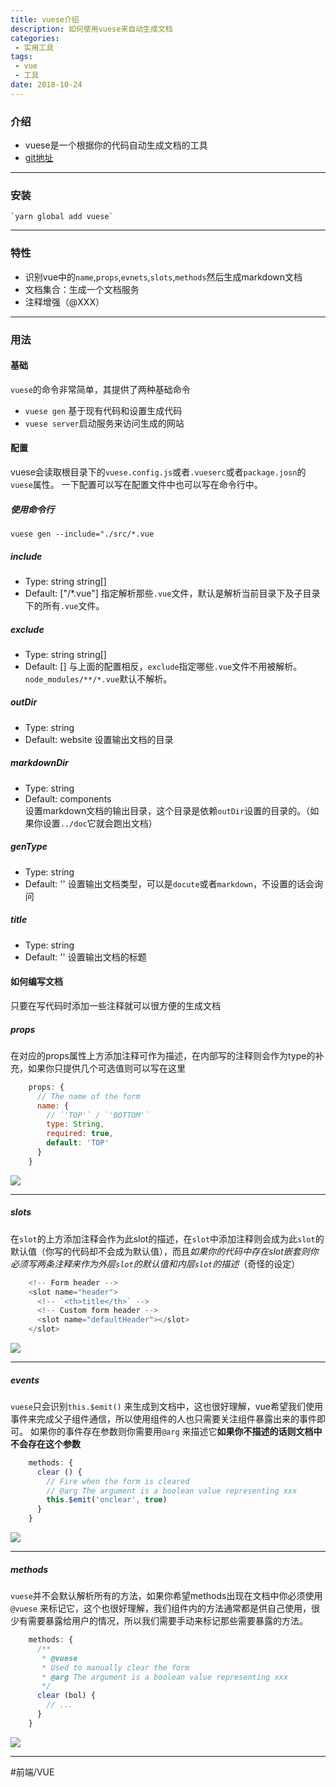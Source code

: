 ```yaml
---
title: vuese介绍
description: 如何使用vuese来自动生成文档
categories:
 - 实用工具
tags:
 - vue
 - 工具
date: 2018-10-24
---
```



### 介绍
* vuese是一个根据你的代码自动生成文档的工具
* [git地址](https://github.com/HcySunYang/vuese)


- - - -

### 安装
	`yarn global add vuese`  


- - - -


### 特性
* 识别vue中的`name`,`props`,`evnets`,`slots`,`methods`然后生成markdown文档
* 文档集合：生成一个文档服务
* 注释增强（@XXX）  

- - - -
### 用法
#### 基础
`vuese`的命令非常简单，其提供了两种基础命令   
* `vuese gen` 基于现有代码和设置生成代码
* `vuese server`启动服务来访问生成的网站

#### 配置
vuese会读取根目录下的`vuese.config.js`或者`.vueserc`或者`package.josn`的`vuese`属性。
一下配置可以写在配置文件中也可以写在命令行中。  
##### 使用命令行
`vuese gen --include="./src/*.vue`

##### include
* Type: string string[]
* Default: ["/*.vue"]
指定解析那些`.vue`文件，默认是解析当前目录下及子目录下的所有`.vue`文件。

##### exclude
* Type: string string[]
* Default: []
与上面的配置相反，`exclude`指定哪些`.vue`文件不用被解析。`node_modules/**/*.vue`默认不解析。  

##### outDir
* Type: string
* Default: website 
设置输出文档的目录  

##### markdownDir
* Type: string
* Default: components  
设置markdown文档的输出目录，这个目录是依赖`outDir`设置的目录的。（如果你设置`../doc`它就会跑出文档）  

##### genType
* Type: string
* Default: ''
设置输出文档类型，可以是`docute`或者`markdown`，不设置的话会询问

##### title
* Type: string
* Default: ''
设置输出文档的标题

#### 如何编写文档
只要在写代码时添加一些注释就可以很方便的生成文档
##### props
在对应的props属性上方添加注释可作为描述，在内部写的注释则会作为type的补充，如果你只提供几个可选值则可以写在这里
```js
	props: {
	  // The name of the form
	  name: {
	    // `'TOP'` / `'BOTTOM'`
	    type: String,
	    required: true,
	    default: 'TOP'
	  }
	}

```

![](/img/vuese/1.png)  
- - - -

##### slots
在`slot`的上方添加注释会作为此slot的描述，在`slot`中添加注释则会成为此`slot`的默认值（你写的代码却不会成为默认值），而且*如果你的代码中存在slot嵌套则你必须写两条注释来作为外层`slot`的默认值和内层`slot`的描述*（奇怪的设定）
```js
	<!-- Form header -->
	<slot name="header">
	  <!-- `<th>title</th>` -->
	  <!-- Custom form header -->
	  <slot name="defaultHeader"></slot>
	</slot>
```

![](/img/vuese/2.png)  
- - - -

##### events
`vuese`只会识别`this.$emit()` 来生成到文档中，这也很好理解，vue希望我们使用事件来完成父子组件通信，所以使用组件的人也只需要关注组件暴露出来的事件即可。
如果你的事件存在参数则你需要用`@arg` 来描述它**如果你不描述的话则文档中不会存在这个参数**
```js
	methods: {
	  clear () {
	    // Fire when the form is cleared
	    // @arg The argument is a boolean value representing xxx
	    this.$emit('onclear', true)
	  }
	}
```

![](/img/vuese/3.png)  
- - - -

##### methods
`vuese`并不会默认解析所有的方法，如果你希望methods出现在文档中你必须使用`@vuese` 来标记它，这个也很好理解，我们组件内的方法通常都是供自己使用，很少有需要暴露给用户的情况，所以我们需要手动来标记那些需要暴露的方法。
```js
	methods: {
	  /**
	   * @vuese
	   * Used to manually clear the form
	   * @arg The argument is a boolean value representing xxx
	   */
	  clear (bol) {
	    // ...
	  }
	}
```

![](/img/vuese/4.png)  
- - - -







#前端/VUE